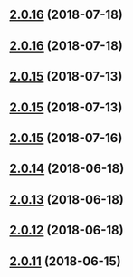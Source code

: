 <a name="2.0.16"></a>
## [2.0.16](https://github.com/RemoteMonster/remon-web-sdk/compare/v2.0.15...v2.0.16) (2018-07-18)



<a name="2.0.16"></a>
## [2.0.16](https://github.com/RemoteMonster/remon-web-sdk/compare/v2.0.15...v2.0.16) (2018-07-18)



## [2.0.15](https://github.com/RemoteMonster/remon-web-sdk/compare/v2.0.14...v2.0.15) (2018-07-13)

<a name="2.0.15"></a>

## [2.0.15](https://github.com/RemoteMonster/remon-web-sdk/compare/v2.0.14...v2.0.15) (2018-07-13)

<a name="2.0.14"></a>

## [2.0.15](https://github.com/RemoteMonster/remon-web-sdk/compare/v2.0.14...v2.0.15) (2018-07-16)

<a name="2.0.14"></a>

## [2.0.14](https://github.com/RemoteMonster/remon-web-sdk/compare/v2.0.13...v2.0.14) (2018-06-18)

<a name="2.0.13"></a>

## [2.0.13](https://github.com/RemoteMonster/remon-web-sdk/compare/v2.0.12...v2.0.13) (2018-06-18)

<a name="2.0.12"></a>

## [2.0.12](https://github.com/RemoteMonster/remon-web-sdk/compare/v2.0.11...v2.0.12) (2018-06-18)

<a name="2.0.11"></a>

## [2.0.11](https://github.com/RemoteMonster/remon-web-sdk/compare/v2.0.10...v2.0.11) (2018-06-15)
